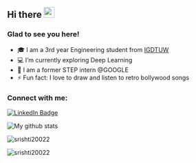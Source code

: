  <!-- welcome message -->
 <h2>Hi there <img src="https://media.giphy.com/media/hvRJCLFzcasrR4ia7z/giphy.gif" width="25px"></h2>
  
 <h3>Glad to see you here!</h3>


- 🎓 I am a 3rd year Engineering student from <a href="https://www.igdtuw.ac.in/">IGDTUW</a>
- 💻 I’m currently exploring Deep Learning
- 🥅 I am a former STEP intern @GOOGLE
- ⚡ Fun fact: I love to draw and listen to retro bollywood songs

### Connect with me:

<a align = "center" href="https://www.linkedin.com/in/srishti-gupta-7250b8203/"><img src="https://img.shields.io/badge/-LinkedIn-0077B5?style=flat-square&amp;labelColor=0077B5&amp;logo=LinkedIn&amp;link=https://www.linkedin.com/in/timonchristiansen/" alt="LinkedIn Badge"></a>


![My github stats](https://github-readme-stats.vercel.app/api?username=Srishti20022)
<p><img align="center" src="https://github-readme-stats.vercel.app/api/top-langs/?username=Srishti20022&layout=compact" alt="srishti20022" /></p>
<p><img align="center " src="https://github-readme-streak-stats.herokuapp.com/?user=srishti20022&" alt="srishti20022" /></p>
